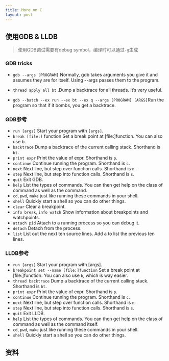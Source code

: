 ```yaml
---
title: More on C
layout: post
---
```


## 使用GDB & LLDB

> 使用GDB调试需要有debug symbol，编译时可以通过`-g`生成

### GDB tricks

- `gdb --args [PROGRAM]` Normally, gdb takes arguments you give it and assumes they are for itself. Using --args passes them to the program.

- `thread apply all bt` .Dump a backtrace for all threads. It’s very useful.

- `gdb --batch --ex run --ex bt --ex q --args [PROGRAM] [ARGS]`Run the program so that if it bombs, you get a backtrace.


### GDB参考

- `run [args]` Start your program with `[args]`.
- `break [file:]` function Set a break point at [file:]function. You can also use b.
- `backtrace` Dump a backtrace of the current calling stack. Shorthand is `bt`.
- `print expr` Print the value of expr. Shorthand is `p`.
- `continue` Continue running the program. Shorthand is `c`.
- `next` Next line, but step over function calls. Shorthand is `n`.
- `step` Next line, but step into function calls. Shorthand is `s`.
- `quit` Exit GDB.
- `help` List the types of commands. You can then get help on the class of command as well as
the command.
- `cd`, `pwd`, `make` just like running these commands in your shell.
- `shell` Quickly start a shell so you can do other things.
- `clear` Clear a breakpoint.
- `info break`, `info watch` Show information about breakpoints and watchpoints.
- `attach pid` Attach to a running process so you can debug it.
- `detach` Detach from the process.
- `list` List out the next ten source lines. Add a  to list the previous ten lines.

### LLDB参考

- `run [args]` Start your program with [args].
- `breakpoint set --name [file:]function` Set a break point at [file:]function. You can also
use `b`, which is way easier.
- `thread backtrace` Dump a backtrace of the current calling stack. Shorthand is `bt`.
- `print expr` Print the value of expr. Shorthand is `p`.
- `continue` Continue running the program. Shorthand is `c`.
- `next` Next line, but step over function calls. Shorthand is `n`.
- `step` Next line, but step into function calls. Shorthand is `s`.
- `quit` Exit LLDB.
- `help` List the types of commands. You can then get help on the class of command as well as
the command itself.
- `cd`, `pwd`, `make` just like running these commands in your shell.
- `shell` Quickly start a shell so you can do other things.





## 资料


